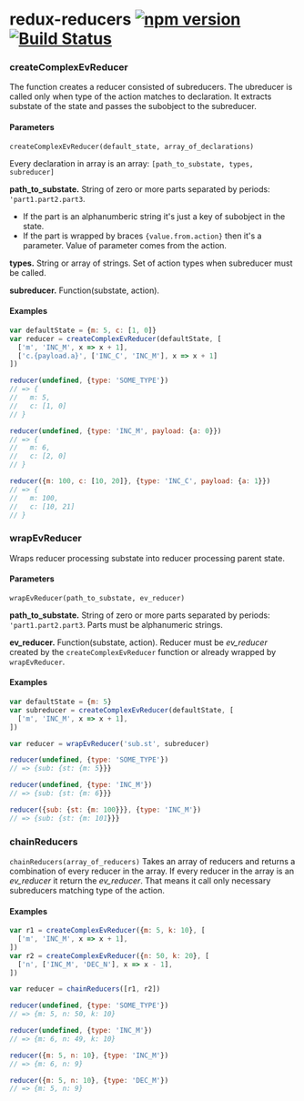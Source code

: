 # redux-reducers [![npm version](https://badge.fury.io/js/%40evoja%2Fredux-reducers.svg)](https://badge.fury.io/js/%40evoja%2Fredux-reducers) [![Build Status](https://travis-ci.org/evoja/redux-reducers.png)](https://travis-ci.org/evoja/redux-reducers)


### createComplexEvReducer
The function creates a reducer consisted of subreducers.
The ubreducer is called only when type of the action matches to declaration.
It extracts substate of the state and passes the subobject to the subreducer.

#### Parameters
`createComplexEvReducer(default_state, array_of_declarations)`

Every declaration in array is an array:
`[path_to_substate, types, subreducer]`

**path_to_substate.** String of zero or more parts separated by periods: `'part1.part2.part3`.

* If the part is an alphanumberic string it's just a key of subobject in the state.
* If the part is wrapped by braces `{value.from.action}` then it's a parameter. Value of parameter comes from the action.

**types.** String or array of strings. Set of action types when subreducer must be called.

**subreducer.** Function(substate, action).

#### Examples

```js
var defaultState = {m: 5, c: [1, 0]}
var reducer = createComplexEvReducer(defaultState, [
  ['m', 'INC_M', x => x + 1],
  ['c.{payload.a}', ['INC_C', 'INC_M'], x => x + 1]
])

reducer(undefined, {type: 'SOME_TYPE'})
// => {
//   m: 5,
//   c: [1, 0]
// }

reducer(undefined, {type: 'INC_M', payload: {a: 0}})
// => {
//   m: 6,
//   c: [2, 0]
// }

reducer({m: 100, c: [10, 20]}, {type: 'INC_C', payload: {a: 1}})
// => {
//   m: 100,
//   c: [10, 21]
// }
```


### wrapEvReducer
Wraps reducer processing substate into reducer processing parent state.

#### Parameters
`wrapEvReducer(path_to_substate, ev_reducer)`

**path_to_substate.** String of zero or more parts separated by periods: `'part1.part2.part3`. Parts must be alphanumeric strings.

**ev_reducer.** Function(substate, action). Reducer must be _ev_reducer_ created by the `createComplexEvReducer` function or already wrapped by `wrapEvReducer`.


#### Examples

```js
var defaultState = {m: 5}
var subreducer = createComplexEvReducer(defaultState, [
  ['m', 'INC_M', x => x + 1],
])

var reducer = wrapEvReducer('sub.st', subreducer)

reducer(undefined, {type: 'SOME_TYPE'})
// => {sub: {st: {m: 5}}}

reducer(undefined, {type: 'INC_M'})
// => {sub: {st: {m: 6}}}

reducer({sub: {st: {m: 100}}}, {type: 'INC_M'})
// => {sub: {st: {m: 101}}}
```


### chainReducers
`chainReducers(array_of_reducers)`
Takes an array of reducers and returns a combination of every reducer in the array. If every reducer in the array is an _ev_reducer_ it return the _ev_reducer_.
That means it call only necessary subreducers matching type of the action.

#### Examples

```js
var r1 = createComplexEvReducer({m: 5, k: 10}, [
  ['m', 'INC_M', x => x + 1],
])
var r2 = createComplexEvReducer({n: 50, k: 20}, [
  ['n', ['INC_M', 'DEC_N'], x => x - 1],
])

var reducer = chainReducers([r1, r2])

reducer(undefined, {type: 'SOME_TYPE'})
// => {m: 5, n: 50, k: 10}

reducer(undefined, {type: 'INC_M'})
// => {m: 6, n: 49, k: 10}

reducer({m: 5, n: 10}, {type: 'INC_M'})
// => {m: 6, n: 9}

reducer({m: 5, n: 10}, {type: 'DEC_M'})
// => {m: 5, n: 9}
```


